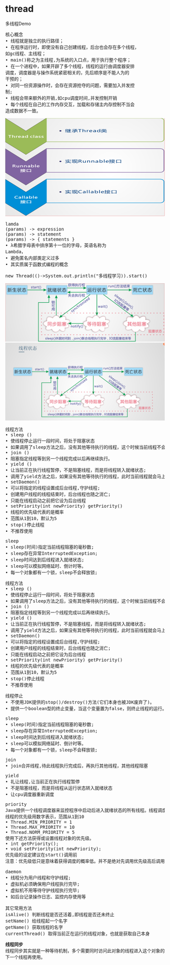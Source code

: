 # thread
多线程Demo

<pre>
核心概念
• 线程就是独立的执行路径；
• 在程序运行时，即使没有自己创建线程，后台也会存在多个线程，
如gc线程、主线程；
• main()称之为主线程,为系统的入口点，用于执行整个程序；
• 在一个进程中，如果开辟了多个线程，线程的运行由调度器安排
调度，调度器是与操作系统紧密相关的，先后顺序是不能人为的
干预的；
• 对同一份资源操作时，会存在资源抢夺的问题，需要加入并发控
制;
• 线程会带来额外的开销,如cpu调度时间,并发控制开销
• 每个线程在自己的工作内存交互，加载和存储主内存控制不当会
造成数据不一致。
</pre>

![Image 创建线程](https://raw.githubusercontent.com/li671207/thread/master/images/20190609151009.png)

<pre>
lamda
(params) -> expression
(params) -> statement
(params) -> { statements }
• λ希腊字母表中排序第十一位的字母，英语名称为
Lambda，
• 避免匿名内部类定义过多
• 其实质属于函数式编程的概念

new Thread(()->System.out.println("多线程学习)).start()
</pre>

![Image 线程状态1](https://raw.githubusercontent.com/li671207/thread/master/images/20190609160547.png)
![Image 线程状态2](https://raw.githubusercontent.com/li671207/thread/master/images/20190609155749.png)

<pre>
线程方法
• sleep () 
• 使线程停止运行一段时间，将处于阻塞状态
• 如果调用了sleep方法之后，没有其他等待执行的线程，这个时候当前线程不会马上恢复执行！
• join () 
• 阻塞指定线程等到另一个线程完成以后再继续执行。
• yield () 
• 让当前正在执行线程暂停，不是阻塞线程，而是将线程转入就绪状态;
• 调用了yield方法之后，如果没有其他等待执行的线程，此时当前线程就会马上恢复执行！
• setDaemon() 
• 可以将指定的线程设置成后台线程,守护线程;
• 创建用户线程的线程结束时，后台线程也随之消亡;
• 只能在线程启动之前把它设为后台线程
• setPriority(int newPriority) getPriority()
• 线程的优先级代表的是概率
• 范围从1到10，默认为5
• stop()停止线程
• 不推荐使用
</pre>

<pre>
sleep
• sleep(时间)指定当前线程阻塞的毫秒数;
• sleep存在异常InterruptedException;
• sleep时间达到后线程进入就绪状态;
• sleep可以模拟网络延时、倒计时等。
• 每一个对象都有一个锁，sleep不会释放锁;
</pre>

<pre>
线程方法
• sleep () 
• 使线程停止运行一段时间，将处于阻塞状态
• 如果调用了sleep方法之后，没有其他等待执行的线程，这个时候当前线程不会马上恢复执行！
• join () 
• 阻塞指定线程等到另一个线程完成以后再继续执行。
• yield () 
• 让当前正在执行线程暂停，不是阻塞线程，而是将线程转入就绪状态;
• 调用了yield方法之后，如果没有其他等待执行的线程，此时当前线程就会马上恢复执行！
• setDaemon() 
• 可以将指定的线程设置成后台线程,守护线程;
• 创建用户线程的线程结束时，后台线程也随之消亡;
• 只能在线程启动之前把它设为后台线程
• setPriority(int newPriority) getPriority()
• 线程的优先级代表的是概率
• 范围从1到10，默认为5
• stop()停止线程
• 不推荐使用
</pre>
<pre>
线程停止
• 不使用JDK提供的stop()/destroy()方法(它们本身也被JDK废弃了)。
• 提供一个boolean型的终止变量，当这个变量置为false，则终止线程的运行。
</pre>
<pre>
sleep
• sleep(时间)指定当前线程阻塞的毫秒数;
• sleep存在异常InterruptedException;
• sleep时间达到后线程进入就绪状态;
• sleep可以模拟网络延时、倒计时等。
• 每一个对象都有一个锁，sleep不会释放锁;
</pre>
<pre>
join
• join合并线程,待此线程执行完成后，再执行其他线程，其他线程阻塞
</pre>
<pre>
yield
• 礼让线程,让当前正在执行线程暂停
• 不是阻塞线程，而是将线程从运行状态转入就绪状态
• 让cpu调度器重新调度
</pre>
<pre>
priority
Java提供一个线程调度器来监控程序中启动后进入就绪状态的所有线程。线程调度器按照线程的优先级决定应调度哪个线程来执行。
线程的优先级用数字表示，范围从1到10
• Thread.MIN_PRIORITY = 1
• Thread.MAX_PRIORITY = 10
• Thread.NORM_PRIORITY = 5
使用下述方法获得或设置线程对象的优先级。
• int getPriority();
• void setPriority(int newPriority);
优先级的设定建议在start()调用前
注意：优先级低只是意味着获得调度的概率低。并不是绝对先调用优先级高后调用优先级低的线程。

daemon
• 线程分为用户线程和守护线程;
• 虚拟机必须确保用户线程执行完毕;
• 虚拟机不用等待守护线程执行完毕;
• 如后台记录操作日志、监控内存使用等

其它常用方法
isAlive() 判断线程是否还活着,即线程是否还未终止
setName() 给线程起一个名字
getName() 获取线程的名字
currentThread() 取得当前正在运行的线程对象，也就是获取自己本身
</pre>

<pre>
<b>线程同步</b>
线程同步其实就是一种等待机制，多个需要同时访问此对象的线程进入这个对象的等待池形成队列，等待前面的线程使用完毕后，
下一个线程再使用。
</pre>
